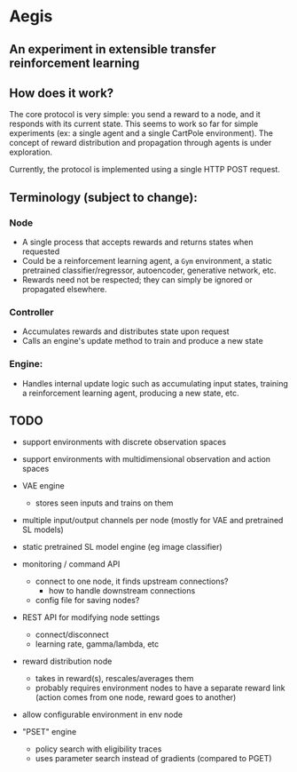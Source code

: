# Aegis

## An experiment in extensible transfer reinforcement learning

## How does it work?
The core protocol is very simple: you send a reward to a node, and it responds with its current state.
This seems to work so far for simple experiments (ex: a single agent and a single CartPole environment).
The concept of reward distribution and propagation through agents is under exploration.

Currently, the protocol is implemented using a single HTTP POST request.

## Terminology (subject to change):
### Node
* A single process that accepts rewards and returns states when requested
* Could be a reinforcement learning agent, a `Gym` environment, a static pretrained classifier/regressor, autoencoder, generative network, etc.
* Rewards need not be respected; they can simply be ignored or propagated elsewhere.

### Controller
* Accumulates rewards and distributes state upon request
* Calls an engine's update method to train and produce a new state

### Engine:
* Handles internal update logic such as accumulating input states, training a reinforcement learning agent, producing a new state, etc.

## TODO
* support environments with discrete observation spaces

* support environments with multidimensional observation and action spaces

* VAE engine
  * stores seen inputs and trains on them

* multiple input/output channels per node (mostly for VAE and pretrained SL models)

* static pretrained SL model engine (eg image classifier)

* monitoring / command API
  * connect to one node, it finds upstream connections?
    * how to handle downstream connections
  * config file for saving nodes?

* REST API for modifying node settings
  * connect/disconnect
  * learning rate, gamma/lambda, etc

* reward distribution node
  * takes in reward(s), rescales/averages them
  * probably requires environment nodes to have a separate reward link (action comes from one node, reward goes to another)

* allow configurable environment in env node

* "PSET" engine
  * policy search with eligibility traces
  * uses parameter search instead of gradients (compared to PGET)
